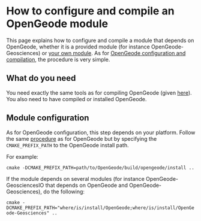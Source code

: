 # How to configure and compile an OpenGeode module

This page explains how to configure and compile a module that depends on OpenGeode, whether it is a provided module (for instance OpenGeode-Geosciences) or [your own module](/guides/create-opengeode-module.md). As for [OpenGeode configuration and compilation](/guides/create-opengeode-module.md), the procedure is very simple.

## What do you need

You need exactly the same tools as for compiling OpenGeode (given [here](/guides/compile-opengeode.md)). You also need to have compiled or installed OpenGeode.

## Module configuration

As for OpenGeode configuration, this step depends on your platform. Follow the same [procedure](/guides/compile-opengeode.md) as for OpenGeode but by specifying the `CMAKE_PREFIX_PATH` to the OpenGeode install path.

For example:

`cmake -DCMAKE_PREFIX_PATH=path/to/OpenGeode/build/opengeode/install ..`


If the module depends on several modules (for instance OpenGeode-GeosciencesIO that depends on OpenGeode and OpenGeode-Geosciences), do the following:

`cmake -DCMAKE_PREFIX_PATH="where/is/install/OpenGeode;where/is/install/OpenGeode-Geosciences" ..`
